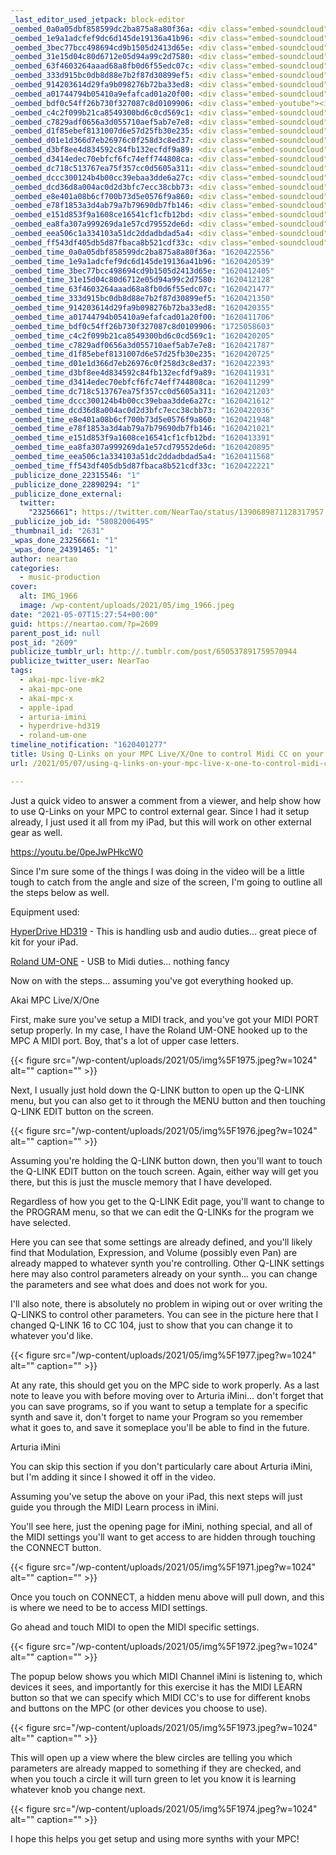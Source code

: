 ```yaml
---
_last_editor_used_jetpack: block-editor
_oembed_0a0a05dbf858599dc2ba875a8a80f36a: <div class="embed-soundcloud"><iframe title="Eat My Homework by NearTao" width="500" height="400" scrolling="no" frameborder="no" src="https://w.soundcloud.com/player/?visual=true&url=https%3A%2F%2Fapi.soundcloud.com%2Ftracks%2F1040253055&show_artwork=true&maxwidth=500&maxheight=750&dnt=1"></iframe></div>
_oembed_1e9a1adcfef9dc6d145de19136a41b96: <div class="embed-soundcloud"><iframe title="I Just Wanna by NearTao" width="500" height="400" scrolling="no" frameborder="no" src="https://w.soundcloud.com/player/?visual=true&url=https%3A%2F%2Fapi.soundcloud.com%2Ftracks%2F1031482780&show_artwork=true&maxwidth=500&maxheight=750&dnt=1"></iframe></div>
_oembed_3bec77bcc498694cd9b1505d2413d65e: <div class="embed-soundcloud"><iframe title="Discfaux by NearTao" width="500" height="400" scrolling="no" frameborder="no" src="https://w.soundcloud.com/player/?visual=true&url=https%3A%2F%2Fapi.soundcloud.com%2Ftracks%2F1029040642&show_artwork=true&maxwidth=500&maxheight=750&dnt=1"></iframe></div>
_oembed_31e15d04c80d6712e05d94a99c2d7580: <div class="embed-soundcloud"><iframe title="Some What Funk by NearTao" width="500" height="400" scrolling="no" frameborder="no" src="https://w.soundcloud.com/player/?visual=true&url=https%3A%2F%2Fapi.soundcloud.com%2Ftracks%2F1028180455&show_artwork=true&maxwidth=500&maxheight=750&dnt=1"></iframe></div>
_oembed_63f4603264aaad68a8fb0d6f55edc07c: <div class="embed-soundcloud"><iframe title="One Too Many by NearTao" width="500" height="400" scrolling="no" frameborder="no" src="https://w.soundcloud.com/player/?visual=true&url=https%3A%2F%2Fapi.soundcloud.com%2Ftracks%2F1035509221&show_artwork=true&maxwidth=500&maxheight=750&dnt=1"></iframe></div>
_oembed_333d915bc0db8d88e7b2f87d30899ef5: <div class="embed-soundcloud"><iframe title="They Are Watching by NearTao" width="500" height="400" scrolling="no" frameborder="no" src="https://w.soundcloud.com/player/?visual=true&url=https%3A%2F%2Fapi.soundcloud.com%2Ftracks%2F1034796739&show_artwork=true&maxwidth=500&maxheight=750&dnt=1"></iframe></div>
_oembed_914203614d29fa9b098276b72ba33ed8: <div class="embed-soundcloud"><iframe title="Another Snowy Day by NearTao" width="500" height="400" scrolling="no" frameborder="no" src="https://w.soundcloud.com/player/?visual=true&url=https%3A%2F%2Fapi.soundcloud.com%2Ftracks%2F1030984348&show_artwork=true&maxwidth=500&maxheight=750&dnt=1"></iframe></div>
_oembed_a01744794b05410a9efafcad01a20f00: <div class="embed-soundcloud"><iframe title="Go Hard by NearTao" width="500" height="400" scrolling="no" frameborder="no" src="https://w.soundcloud.com/player/?visual=true&url=https%3A%2F%2Fapi.soundcloud.com%2Ftracks%2F1027357747&show_artwork=true&maxwidth=500&maxheight=750&dnt=1"></iframe></div>
_oembed_bdf0c54ff26b730f327087c8d0109906: <div class="embed-youtube"><iframe title="Using Q-Links on your MPC Live/X/One to control Midi CC on your iPad" width="750" height="422" src="https://www.youtube.com/embed/0peJwPHkcW0?feature=oembed" frameborder="0" allow="accelerometer; autoplay; clipboard-write; encrypted-media; gyroscope; picture-in-picture; web-share" referrerpolicy="strict-origin-when-cross-origin" allowfullscreen></iframe></div>
_oembed_c4c2f099b21ca8549300bd6c0cd569c1: <div class="embed-soundcloud"><iframe title="Jacked In by NearTao" width="500" height="400" scrolling="no" frameborder="no" src="https://w.soundcloud.com/player/?visual=true&url=https%3A%2F%2Fapi.soundcloud.com%2Ftracks%2F1030457482&show_artwork=true&maxwidth=500&maxheight=750&dnt=1"></iframe></div>
_oembed_c7829adf0656a3d055710aef5ab7e7e8: <div class="embed-soundcloud"><iframe title="Am I Out by NearTao" width="500" height="400" scrolling="no" frameborder="no" src="https://w.soundcloud.com/player/?visual=true&url=https%3A%2F%2Fapi.soundcloud.com%2Ftracks%2F1036572922&show_artwork=true&maxwidth=500&maxheight=750&dnt=1"></iframe></div>
_oembed_d1f85ebef8131007d6e57d25fb30e235: <div class="embed-soundcloud"><iframe title="Long Stretch by NearTao" width="500" height="400" scrolling="no" frameborder="no" src="https://w.soundcloud.com/player/?visual=true&url=https%3A%2F%2Fapi.soundcloud.com%2Ftracks%2F1032191641&show_artwork=true&maxwidth=500&maxheight=750&dnt=1"></iframe></div>
_oembed_d01e1d366d7eb26976c0f258d3c8ed37: <div class="embed-soundcloud"><iframe title="Follow Me by NearTao" width="500" height="400" scrolling="no" frameborder="no" src="https://w.soundcloud.com/player/?visual=true&url=https%3A%2F%2Fapi.soundcloud.com%2Ftracks%2F1039522744&show_artwork=true&maxwidth=500&maxheight=750&dnt=1"></iframe></div>
_oembed_d3bf8ee4d834592c84fb132ecfdf9a89: <div class="embed-soundcloud"><iframe title="MPCBB309 - Say It by NearTao" width="500" height="400" scrolling="no" frameborder="no" src="https://w.soundcloud.com/player/?visual=true&url=https%3A%2F%2Fapi.soundcloud.com%2Ftracks%2F1027760251&show_artwork=true&maxwidth=500&maxheight=750&dnt=1"></iframe></div>
_oembed_d3414edec70ebfcf6fc74eff744808ca: <div class="embed-soundcloud"><iframe title="Dependable Record by NearTao" width="500" height="400" scrolling="no" frameborder="no" src="https://w.soundcloud.com/player/?visual=true&url=https%3A%2F%2Fapi.soundcloud.com%2Ftracks%2F1026142765&show_artwork=true&maxwidth=500&maxheight=750&dnt=1"></iframe></div>
_oembed_dc718c513767ea75f357cc0d5605a311: <div class="embed-soundcloud"><iframe title="Going Out There by NearTao" width="500" height="400" scrolling="no" frameborder="no" src="https://w.soundcloud.com/player/?visual=true&url=https%3A%2F%2Fapi.soundcloud.com%2Ftracks%2F1034218333&show_artwork=true&maxwidth=500&maxheight=750&dnt=1"></iframe></div>
_oembed_dccc300124b4b00cc39ebaa3dde6a27c: <div class="embed-soundcloud"><iframe title="Lets Go by NearTao" width="500" height="400" scrolling="no" frameborder="no" src="https://w.soundcloud.com/player/?visual=true&url=https%3A%2F%2Fapi.soundcloud.com%2Ftracks%2F1036055518&show_artwork=true&maxwidth=500&maxheight=750&dnt=1"></iframe></div>
_oembed_dcd36d8a004ac0d2d3bfc7ecc38cbb73: <div class="embed-soundcloud"><iframe title="Laying Back by NearTao" width="500" height="400" scrolling="no" frameborder="no" src="https://w.soundcloud.com/player/?visual=true&url=https%3A%2F%2Fapi.soundcloud.com%2Ftracks%2F1038111559&show_artwork=true&maxwidth=500&maxheight=750&dnt=1"></iframe></div>
_oembed_e8e401a08b6cf700b73d5e0576f9a860: <div class="embed-soundcloud"><iframe title="Simple Trash by NearTao" width="500" height="400" scrolling="no" frameborder="no" src="https://w.soundcloud.com/player/?visual=true&url=https%3A%2F%2Fapi.soundcloud.com%2Ftracks%2F1037358358&show_artwork=true&maxwidth=500&maxheight=750&dnt=1"></iframe></div>
_oembed_e78f1853a3d4ab79a7b79690db7fb146: <div class="embed-soundcloud"><iframe title="So Small by NearTao" width="500" height="400" scrolling="no" frameborder="no" src="https://w.soundcloud.com/player/?visual=true&url=https%3A%2F%2Fapi.soundcloud.com%2Ftracks%2F1033498462&show_artwork=true&maxwidth=500&maxheight=750&dnt=1"></iframe></div>
_oembed_e151d853f9a1608ce16541cf1cfb12bd: <div class="embed-soundcloud"><iframe title="Silent Gris by NearTao" width="500" height="400" scrolling="no" frameborder="no" src="https://w.soundcloud.com/player/?visual=true&url=https%3A%2F%2Fapi.soundcloud.com%2Ftracks%2F1029671245&show_artwork=true&maxwidth=500&maxheight=750&dnt=1"></iframe></div>
_oembed_ea8fa307a999269da1e57cd79552de6d: <div class="embed-soundcloud"><iframe title="Back Of The Throat by NearTao" width="500" height="400" scrolling="no" frameborder="no" src="https://w.soundcloud.com/player/?visual=true&url=https%3A%2F%2Fapi.soundcloud.com%2Ftracks%2F1032861427&show_artwork=true&maxwidth=500&maxheight=750&dnt=1"></iframe></div>
_oembed_eea506c1a334103a51dc2ddadbdad5a4: <div class="embed-soundcloud"><iframe title="Friendly Faces by NearTao" width="500" height="400" scrolling="no" frameborder="no" src="https://w.soundcloud.com/player/?visual=true&url=https%3A%2F%2Fapi.soundcloud.com%2Ftracks%2F1026871699&show_artwork=true&maxwidth=500&maxheight=750&dnt=1"></iframe></div>
_oembed_ff543df405db5d87fbaca8b521cdf33c: <div class="embed-soundcloud"><iframe title="Daddio by NearTao" width="500" height="400" scrolling="no" frameborder="no" src="https://w.soundcloud.com/player/?visual=true&url=https%3A%2F%2Fapi.soundcloud.com%2Ftracks%2F1038763606&show_artwork=true&maxwidth=500&maxheight=750&dnt=1"></iframe></div>
_oembed_time_0a0a05dbf858599dc2ba875a8a80f36a: "1620422556"
_oembed_time_1e9a1adcfef9dc6d145de19136a41b96: "1620420539"
_oembed_time_3bec77bcc498694cd9b1505d2413d65e: "1620412405"
_oembed_time_31e15d04c80d6712e05d94a99c2d7580: "1620412128"
_oembed_time_63f4603264aaad68a8fb0d6f55edc07c: "1620421477"
_oembed_time_333d915bc0db8d88e7b2f87d30899ef5: "1620421350"
_oembed_time_914203614d29fa9b098276b72ba33ed8: "1620420355"
_oembed_time_a01744794b05410a9efafcad01a20f00: "1620411706"
_oembed_time_bdf0c54ff26b730f327087c8d0109906: "1725058603"
_oembed_time_c4c2f099b21ca8549300bd6c0cd569c1: "1620420205"
_oembed_time_c7829adf0656a3d055710aef5ab7e7e8: "1620421787"
_oembed_time_d1f85ebef8131007d6e57d25fb30e235: "1620420725"
_oembed_time_d01e1d366d7eb26976c0f258d3c8ed37: "1620422393"
_oembed_time_d3bf8ee4d834592c84fb132ecfdf9a89: "1620411931"
_oembed_time_d3414edec70ebfcf6fc74eff744808ca: "1620411299"
_oembed_time_dc718c513767ea75f357cc0d5605a311: "1620421203"
_oembed_time_dccc300124b4b00cc39ebaa3dde6a27c: "1620421612"
_oembed_time_dcd36d8a004ac0d2d3bfc7ecc38cbb73: "1620422036"
_oembed_time_e8e401a08b6cf700b73d5e0576f9a860: "1620421948"
_oembed_time_e78f1853a3d4ab79a7b79690db7fb146: "1620421021"
_oembed_time_e151d853f9a1608ce16541cf1cfb12bd: "1620413391"
_oembed_time_ea8fa307a999269da1e57cd79552de6d: "1620420895"
_oembed_time_eea506c1a334103a51dc2ddadbdad5a4: "1620411568"
_oembed_time_ff543df405db5d87fbaca8b521cdf33c: "1620422221"
_publicize_done_22315546: "1"
_publicize_done_22890294: "1"
_publicize_done_external:
  twitter:
    "23256661": https://twitter.com/NearTao/status/1390689871128317957
_publicize_job_id: "58082006495"
_thumbnail_id: "2631"
_wpas_done_23256661: "1"
_wpas_done_24391465: "1"
author: neartao
categories:
  - music-production
cover:
  alt: IMG_1966
  image: /wp-content/uploads/2021/05/img_1966.jpeg
date: "2021-05-07T15:27:54+00:00"
guid: https://neartao.com/?p=2609
parent_post_id: null
post_id: "2609"
publicize_tumblr_url: http://.tumblr.com/post/650537891759570944
publicize_twitter_user: NearTao
tags:
  - akai-mpc-live-mk2
  - akai-mpc-one
  - akai-mpc-x
  - apple-ipad
  - arturia-imini
  - hyperdrive-hd319
  - roland-um-one
timeline_notification: "1620401277"
title: Using Q-Links on your MPC Live/X/One to control Midi CC on your iPad (or other gear)
url: /2021/05/07/using-q-links-on-your-mpc-live-x-one-to-control-midi-cc-on-your-ipad-or-other-gear/

---
```

Just a quick video to answer a comment from a viewer, and help show how to use Q-Links on your MPC to control external gear. Since I had it setup already, I just used it all from my iPad, but this will work on other external gear as well.

https://youtu.be/0peJwPHkcW0

Since I'm sure some of the things I was doing in the video will be a little tough to catch from the angle and size of the screen, I'm going to outline all the steps below as well.

Equipment used:

[HyperDrive HD319](https://www.hypershop.com/products/hyperdrive-6-in-1-hub-for-ipad?variant=19332717412414&currency=USD&utm_medium=product_sync&utm_source=google&utm_content=sag_organic&utm_campaign=sag_organic&gclid=EAIaIQobChMI6_zJpem38AIV42xvBB3r6w-6EAQYASABEgJJAfD_BwE) \- This is handling usb and audio duties... great piece of kit for your iPad.

[Roland UM-ONE](https://www.roland.com/us/products/um-one/) \- USB to Midi duties... nothing fancy

Now on with the steps... assuming you've got everything hooked up.

Akai MPC Live/X/One

First, make sure you've setup a MIDI track, and you've got your MIDI PORT setup properly. In my case, I have the Roland UM-ONE hooked up to the MPC A MIDI port. Boy, that's a lot of upper case letters.

{{< figure src="/wp-content/uploads/2021/05/img%5F1975.jpeg?w=1024" alt="" caption="" >}}

Next, I usually just hold down the Q-LINK button to open up the Q-LINK menu, but you can also get to it through the MENU button and then touching Q-LINK EDIT button on the screen.

{{< figure src="/wp-content/uploads/2021/05/img%5F1976.jpeg?w=1024" alt="" caption="" >}}

Assuming you're holding the Q-LINK button down, then you'll want to touch the Q-LINK EDIT button on the touch screen. Again, either way will get you there, but this is just the muscle memory that I have developed.

Regardless of how you get to the Q-LINK Edit page, you'll want to change to the PROGRAM menu, so that we can edit the Q-LINKs for the program we have selected.

Here you can see that some settings are already defined, and you'll likely find that Modulation, Expression, and Volume (possibly even Pan) are already mapped to whatever synth you're controlling. Other Q-LINK settings here may also control parameters already on your synth... you can change the parameters and see what does and does not work for you.

I'll also note, there is absolutely no problem in wiping out or over writing the Q-LINKS to control other parameters. You can see in the picture here that I changed Q-LINK 16 to CC 104, just to show that you can change it to whatever you'd like.

{{< figure src="/wp-content/uploads/2021/05/img%5F1977.jpeg?w=1024" alt="" caption="" >}}

At any rate, this should get you on the MPC side to work properly. As a last note to leave you with before moving over to Arturia iMini... don't forget that you can save programs, so if you want to setup a template for a specific synth and save it, don't forget to name your Program so you remember what it goes to, and save it someplace you'll be able to find in the future.

Arturia iMini

You can skip this section if you don't particularly care about Arturia iMini, but I'm adding it since I showed it off in the video.

Assuming you've setup the above on your iPad, this next steps will just guide you through the MIDI Learn process in iMini.

You'll see here, just the opening page for iMini, nothing special, and all of the MIDI settings you'll want to get access to are hidden through touching the CONNECT button.

{{< figure src="/wp-content/uploads/2021/05/img%5F1971.jpeg?w=1024" alt="" caption="" >}}

Once you touch on CONNECT, a hidden menu above will pull down, and this is where we need to be to access MIDI settings.

Go ahead and touch MIDI to open the MIDI specific settings.

{{< figure src="/wp-content/uploads/2021/05/img%5F1972.jpeg?w=1024" alt="" caption="" >}}

The popup below shows you which MIDI Channel iMini is listening to, which devices it sees, and importantly for this exercise it has the MIDI LEARN button so that we can specify which MIDI CC's to use for different knobs and buttons on the MPC (or other devices you choose to use).

{{< figure src="/wp-content/uploads/2021/05/img%5F1973.jpeg?w=1024" alt="" caption="" >}}

This will open up a view where the blew circles are telling you which parameters are already mapped to something if they are checked, and when you touch a circle it will turn green to let you know it is learning whatever knob you change next.

{{< figure src="/wp-content/uploads/2021/05/img%5F1974.jpeg?w=1024" alt="" caption="" >}}

I hope this helps you get setup and using more synths with your MPC!
